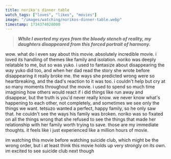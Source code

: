 ```yaml
---
title: noriko's dinner table
watch_tags: ["loves", "likes", "movies"]
image: "/images/watching/norikos-dinner-table.webp"
timestamp: 1734374028000
---
```

> ***While I averted my eyes from the bloody stench of reality, my daughters disappeared from this forced portrait of harmony.***

wow. what do i even say about this movie. absolutely incredible movie. i loved its handling of themes like family and isolation. noriko was deeply relatable to me, but so was yuko. i used to fantasize about disappearing the way yuko did too, and when her dad read the story she wrote before disappearing it really broke me. the ways she predicted wrong were so heartbreaking, and the dad's reaction to it was too. i couldn't help but cry at so many moments throughout the movie. i used to spend so much time imagining how others would react if i did things like run away and disappear, but the truth is you'd never really know. we never know what's happening to each other, not completely, and sometimes we see only the things we want. tetsuzo wanted a perfect, happy family, so he only saw that. he couldn't see the ways his family was broken. noriko was so fixated on all the things wrong that she refused to see the things that made her relationship with her family worth trying to save. those are my immediate thoughts. it feels like i just experienced like a million hours of movie. 

im watching this movie before watching suicide club, which might be the wrong order, but i at least think this movie holds up very strongly on its own. im excited to see suicide club next though
